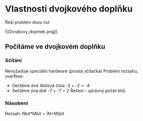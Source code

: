 # Vlastnosti dvojkového doplňku
Řeší problém dvou nul

![[Dvojkovy_doplnek.png]]
## Počítáme ve dvojkovém doplňku
### Sčítání
Nevyžaduje speciální hardware (prostá sčítačka)
Problém rozsahu, overflow:
- Sečtěme dvě 4bitová čísla -2 + -2 = -4
- Sečtěme jiná dvě -7 + -7 = 2
Řešení – správný počet bitů

### Násobení
Rozsah: Nbit\*Mbit = (N+M)bit